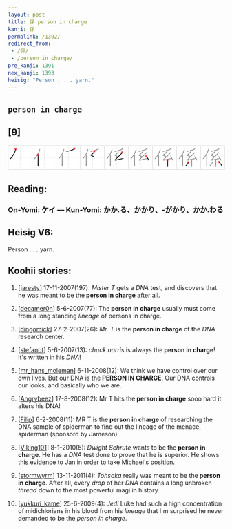 ```yaml
---
layout: post
title: 係 person in charge
kanji: 係
permalink: /1392/
redirect_from:
 - /係/
 - /person in charge/
pre_kanji: 1391
nex_kanji: 1393
heisig: "Person . . . yarn."
---
```


## `person in charge`

## [9]

<div class="stroke"><img src="../images/E4BF82.png" /></div>

## Reading:

### On-Yomi: ケイ &mdash; Kun-Yomi: かか.る、かかり、-がかり、かか.わる

## Heisig V6:

Person . . . yarn.

## Koohii stories:

1) [<a href="http://kanji.koohii.com/profile/jaresty">jaresty</a>] 17-11-2007(197): <em>Mister T</em> gets a <em>DNA</em> test, and discovers that he was meant to be the<strong> person in charge</strong> after all.

2) [<a href="http://kanji.koohii.com/profile/decamer0n">decamer0n</a>] 5-6-2007(77): The<strong> person in charge</strong> usually must come from a long standing <em>lineage</em> of persons in charge.

3) [<a href="http://kanji.koohii.com/profile/dingomick">dingomick</a>] 27-2-2007(26): <em>Mr. T</em> is the <strong>person in charge</strong> of the <em>DNA</em> research center.

4) [<a href="http://kanji.koohii.com/profile/stefanot">stefanot</a>] 5-6-2007(13): <em>chuck norris</em> is always the<strong> person in charge</strong>! it&#039;s written in his <em>DNA</em>!

5) [<a href="http://kanji.koohii.com/profile/mr_hans_moleman">mr_hans_moleman</a>] 6-11-2008(12): We think we have control over our own lives. But our DNA is the<strong> PERSON IN CHARGE</strong>. Our DNA controls our looks, and basically who we are.

6) [<a href="http://kanji.koohii.com/profile/Angrybeez">Angrybeez</a>] 17-8-2008(12): Mr T hits the<strong> person in charge</strong> sooo hard it alters his DNA!

7) [<a href="http://kanji.koohii.com/profile/Filip">Filip</a>] 6-2-2008(11): MR T is the<strong> person in charge</strong> of researching the DNA sample of spiderman to find out the lineage of the menace, spiderman (sponsord by Jameson).

8) [<a href="http://kanji.koohii.com/profile/Viking101">Viking101</a>] 8-1-2010(5): <em>Dwight Schrute</em> wants to be the<strong> person in charge</strong>. He has a <em>DNA</em> test done to prove that he is superior. He shows this evidence to Jan in order to take Michael&#039;s position.

9) [<a href="http://kanji.koohii.com/profile/stormwyrm">stormwyrm</a>] 13-11-2011(4): <em>Tohsaka</em> really was meant to be the<strong> person in charge</strong>. After all, every <em>drop</em> of her <em>DNA</em> contains a long unbroken <em>thread</em> down to the most powerful magi in history.

10) [<a href="http://kanji.koohii.com/profile/yukkuri_kame">yukkuri_kame</a>] 25-6-2009(4): <em>Jedi</em> Luke had such a high concentration of midichlorians in his blood from his <em>lineage</em> that I&#039;m surprised he never demanded to be the <em>person in charge</em>.
